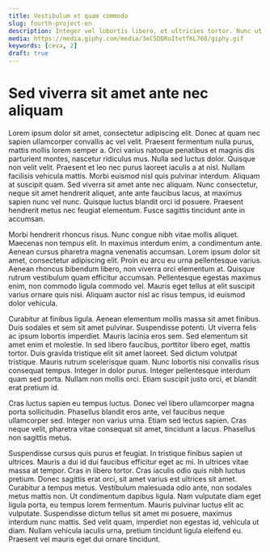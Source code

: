 ```yaml
---
title: Vestibulum et quam commodo
slug: fourth-project-en
description: Integer vel lobortis libero, et ultricies tortor. Nunc ut luctus massa. Integer porta vestibulum risus, eget laoreet lectus placerat nec. Donec ut eros in erat luctus luctus sed vel erat. Curabitur hendrerit volutpat lacus, at imperdiet nibh lobortis vel. Duis purus turpis, pellentesque sit amet lectus non, ornare tincidunt nunc. Nunc convallis ipsum a diam faucibus consectetur. Etiam dapibus sapien at libero blandit dapibus. Vestibulum a lacus dictum, consectetur nibh eu, lacinia diam. Donec ac viverra augue, vitae faucibus tortor. Nulla hendrerit vestibulum turpis eu porta. Pellentesque ex nibh, iaculis vitae consequat in, viverra sed neque. Aenean viverra enim at nisl consequat elementum at ultricies eros.
media: https://media.giphy.com/media/3eC5DDRoItetfKL768/giphy.gif
keywords: [ceva, 2]
draft: true
---
```


# Sed viverra sit amet ante nec aliquam


Lorem ipsum dolor sit amet, consectetur adipiscing elit. Donec at quam nec sapien ullamcorper convallis ac vel velit. Praesent fermentum nulla purus, mattis mollis lorem semper a. Orci varius natoque penatibus et magnis dis parturient montes, nascetur ridiculus mus. Nulla sed luctus dolor. Quisque non velit velit. Praesent et leo nec purus laoreet iaculis a at nisl. Nullam facilisis vehicula mattis. Morbi euismod nisl quis pulvinar interdum. Aliquam at suscipit quam. Sed viverra sit amet ante nec aliquam. Nunc consectetur, neque sit amet hendrerit aliquet, ante ante faucibus lacus, at maximus sapien nunc vel nunc. Quisque luctus blandit orci id posuere. Praesent hendrerit metus nec feugiat elementum. Fusce sagittis tincidunt ante in accumsan.

Morbi hendrerit rhoncus risus. Nunc congue nibh vitae mollis aliquet. Maecenas non tempus elit. In maximus interdum enim, a condimentum ante. Aenean cursus pharetra magna venenatis accumsan. Lorem ipsum dolor sit amet, consectetur adipiscing elit. Proin eu arcu eu urna pellentesque varius. Aenean rhoncus bibendum libero, non viverra orci elementum at. Quisque rutrum vestibulum quam efficitur accumsan. Pellentesque egestas maximus enim, non commodo ligula commodo vel. Mauris eget tellus at elit suscipit varius ornare quis nisi. Aliquam auctor nisl ac risus tempus, id euismod dolor vehicula.


Curabitur at finibus ligula. Aenean elementum mollis massa sit amet finibus. Duis sodales et sem sit amet pulvinar. Suspendisse potenti. Ut viverra felis ac ipsum lobortis imperdiet. Mauris lacinia eros sem. Sed elementum sit amet enim et molestie. In sed libero faucibus, porttitor libero eget, mattis tortor. Duis gravida tristique elit sit amet laoreet. Sed dictum volutpat tristique. Mauris rutrum scelerisque quam. Nunc lobortis nisi convallis risus consequat tempus. Integer in dolor purus. Integer pellentesque interdum quam sed porta. Nullam non mollis orci. Etiam suscipit justo orci, et blandit erat pretium id.


Cras luctus sapien eu tempus luctus. Donec vel libero ullamcorper magna porta sollicitudin. Phasellus blandit eros ante, vel faucibus neque ullamcorper sed. Integer non varius urna. Etiam sed lectus sapien. Cras neque velit, pharetra vitae consequat sit amet, tincidunt a lacus. Phasellus non sagittis metus.


Suspendisse cursus quis purus et feugiat. In tristique finibus sapien ut ultrices. Mauris a dui id dui faucibus efficitur eget ac mi. In ultrices vitae massa at tempor. Cras in libero tortor. Cras iaculis odio quis nibh luctus pretium. Donec sagittis erat orci, sit amet varius est ultrices sit amet. Curabitur a tempus metus. Vestibulum malesuada odio ante, non sodales metus mattis non. Ut condimentum dapibus ligula. Nam vulputate diam eget ligula porta, eu tempus lorem fermentum. Mauris pulvinar luctus elit ac vulputate. Suspendisse dictum tellus sit amet mi posuere, maximus interdum nunc mattis. Sed velit quam, imperdiet non egestas id, vehicula ut diam. Nullam vehicula iaculis urna, pretium tincidunt ligula eleifend eu. Praesent vel mauris eget dui ornare tincidunt.
